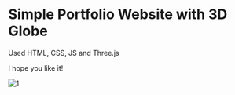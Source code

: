 # Simple Portfolio Website with 3D Globe

Used HTML, CSS, JS and Three.js

I hope you like it!


![1](https://user-images.githubusercontent.com/98850052/175932610-a3ce4f99-894a-40ec-b77e-98c7613b3adb.png)
